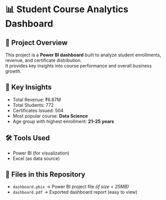 # 📊 Student Course Analytics Dashboard  

## 📌 Project Overview  
This project is a **Power BI dashboard** built to analyze student enrollments, revenue, and certificate distribution.  
It provides key insights into course performance and overall business growth.  

## 🔑 Key Insights  
- Total Revenue: ₹6.87M  
- Total Students: 772  
- Certificates Issued: 504  
- Most popular course: **Data Science**  
- Age group with highest enrollment: **21–25 years**  

## 🛠 Tools Used  
- Power BI (for visualization)  
- Excel (as data source)  

## 📂 Files in this Repository  
- `dashboard.pbix` → Power BI project file *(if size < 25MB)*  
- `dashboard.pdf` → Exported dashboard report (easy to view)   
